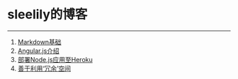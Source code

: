 # sleelily的博客

-------

1. [Markdown基础][1]
2. [Angular.js介绍][2]
3. [部署Node.js应用至Heroku][3]
4. [善于利用‘冗余’空间][4]



[1]:/032015/MarkDown语法.md
[2]:/032015/WhyAngular.md
[3]:/042015/Deploy-heroku.md
[4]:/022018/spacevspeed.md